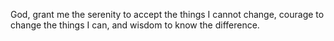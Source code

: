 God, grant me the serenity to accept the things I cannot change, courage to change the things I can, and wisdom to know the difference.
